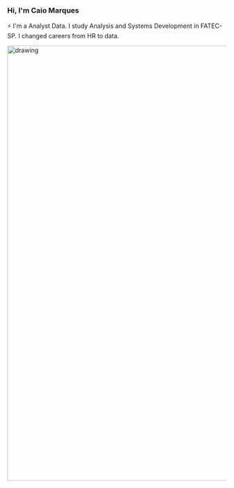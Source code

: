 ### Hi, I'm Caio Marques

⚡ I'm a Analyst Data. I study Analysis and Systems Development in FATEC-SP. I changed careers from HR to data.



<img src="https://miro.medium.com/v2/resize:fit:1100/0*JReDjt8autJLJVzq.gif" alt="drawing" width="1000"/>

<!--
**caiombribeiro/caiombribeiro** is a ✨ _special_ ✨ repository because its `README.md` (this file) appears on your GitHub profile.

Here are some ideas to get you started:

- 🔭 I’m currently working on ...
- 🌱 I’m currently learning ...
- 👯 I’m looking to collaborate on ...
- 🤔 I’m looking for help with ...
- 💬 Ask me about ...
- 📫 How to reach me: ...
- 😄 Pronouns: ...
- ⚡ Fun fact: ...
-->
